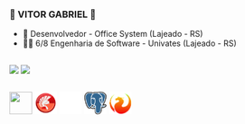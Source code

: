 ### 🧫 VITOR GABRIEL 🧫

- 🔭 Desenvolvedor - Office System (Lajeado - RS)
- 👨‍🎓 6/8 Engenharia de Software - Univates (Lajeado - RS)

 ##
 
<div> 
  <a href = "vitor.lehnen@universo.univates.br"><img src="https://img.shields.io/badge/-Gmail-%23333?style=for-the-badge&logo=gmail&logoColor=white" target="_blank"></a>
  <a href="https://www.linkedin.com/in/vitor-gabriel-lehnen-920989240/" target="_blank"><img src="https://img.shields.io/badge/-LinkedIn-%230077B5?style=for-the-badge&logo=linkedin&logoColor=white" target="_blank"></a> 
  
 ##
  
  
<img src="https://cdn.jsdelivr.net/gh/devicons/devicon/icons/python/python-original.svg" width="40" height="40" />
<img src="https://raw.githubusercontent.com/vitorglehnen/vitorglehnen/a7fa2b92ada0d2cdf761e102eced615f1d1d5d6f/delphi-svgrepo-com.svg" width="40" height="40" />
<img src="https://github.com/vitorglehnen/vitorglehnen/blob/main/icons8-java%20(1).svg" width="40" height="40" />
<img src="https://github.com/vitorglehnen/vitorglehnen/blob/main/postgresql-icon.svg" width="40" height="40" />
<img src="https://github.com/vitorglehnen/vitorglehnen/blob/main/firebird.png" width="40" height="40" />


                 
          
  
</div>
